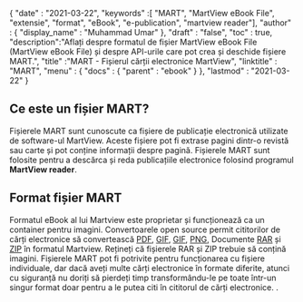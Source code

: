 {
  "date" : "2021-03-22",
  "keywords" :[ "MART", "MartView eBook File", "extensie", "format", "eBook", "e-publication", "martview reader"],
  "author" : {
    "display_name" : "Muhammad Umar"
},
  "draft" : "false",
  "toc" : true,
  "description":"Aflați despre formatul de fișier MartView eBook File (MartView eBook File) și despre API-urile care pot crea și deschide fișiere MART.",
  "title" :"MART - Fișierul cărții electronice MartView",
  "linktitle" : "MART",
  "menu" : {
    "docs" : {
      "parent" : "ebook"
}
},
  "lastmod" : "2021-03-22"
}

## Ce este un fișier MART? ##

Fișierele MART sunt cunoscute ca fișiere de publicație electronică utilizate de software-ul MartView. Aceste fișiere pot fi extrase pagini dintr-o revistă sau carte și pot conține informații despre pagină. Fișierele MART sunt folosite pentru a descărca și reda publicațiile electronice folosind programul **MartView reader**.

## Format fișier MART ##

Formatul eBook al lui Martview este proprietar și funcționează ca un container pentru imagini. Convertoarele open source permit cititorilor de cărți electronice să convertească [PDF](/ro/pdf/), [GIF](/ro/image/gif/), [GIF](/ro/image/gif/), [PNG](/ro/image/png/), Documente [RAR](/ro/compression/rar/) și [ZIP](/ro/compression/zip/) în formatul Martview. Rețineți că fișierele RAR și ZIP trebuie să conțină imagini. Fișierele MART pot fi potrivite pentru funcționarea cu fișiere individuale, dar dacă aveți multe cărți electronice în formate diferite, atunci cu siguranță nu doriți să pierdeți timp transformându-le pe toate într-un singur format doar pentru a le putea citi în cititorul de cărți electronice. .

